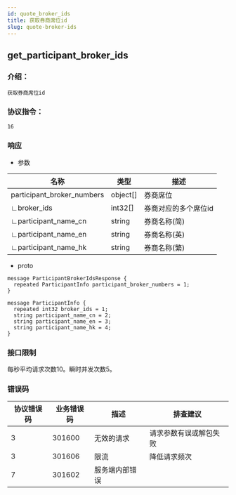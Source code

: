 ```yaml
---
id: quote_broker_ids
title: 获取券商席位id
slug: quote-broker-ids
---
```


## get_participant_broker_ids

### 介绍：
    获取券商席位id
### 协议指令：
    16
### 响应
* 参数

| 名称 | 类型   | 描述  | 
|-------|-------|-----|
|participant_broker_numbers|object[]|券商席位|
|∟broker_ids|int32[]|券商对应的多个席位id|
|∟participant_name_cn|string|券商名称(简)|
|∟participant_name_en|string|券商名称(英)|
|∟participant_name_hk|string|券商名称(繁)|

* proto
```
message ParticipantBrokerIdsResponse {
  repeated ParticipantInfo participant_broker_numbers = 1;
}

message ParticipantInfo {
  repeated int32 broker_ids = 1;
  string participant_name_cn = 2;
  string participant_name_en = 3;
  string participant_name_hk = 4;
}
```
### 接口限制
每秒平均请求次数10。瞬时并发次数5。

### 错误码

| 协议错误码 | 业务错误码   | 描述  | 排查建议|
|-------|-------|-----|----|
|3 | 301600| 无效的请求|请求参数有误或解包失败|
|3 | 301606| 限流|降低请求频次|
|7 | 301602| 服务端内部错误||


